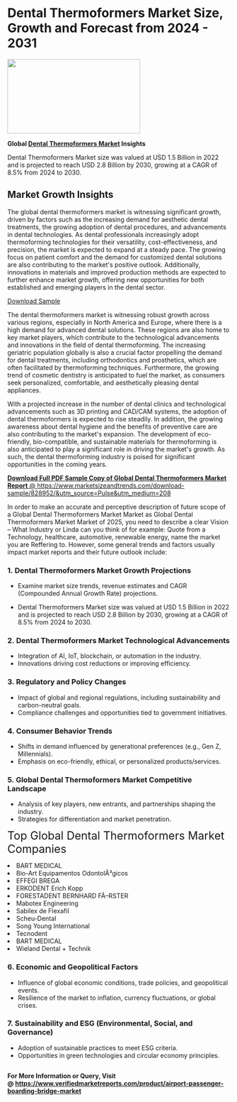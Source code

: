 <H1>Dental Thermoformers Market Size, Growth and Forecast from 2024 - 2031</H1><img class="aligncenter size-medium wp-image-584254" src="https://thirdeyenews.in/wp-content/uploads/2024/09/Global-Market-Research-300x168.jpeg" alt="" width="300" height="168" /><p><strong>Global&nbsp;<a href="https://www.marketsizeandtrends.com/download-sample/828952/&amp;utm_source=Pulse&amp;utm_medium=208">Dental Thermoformers Market</a> Insights</strong></p><p>Dental Thermoformers Market size was valued at USD 1.5 Billion in 2022 and is projected to reach USD 2.8 Billion by 2030, growing at a CAGR of 8.5% from 2024 to 2030.</p><p><h2>Market Growth Insights</h2> <p>The global dental thermoformers market is witnessing significant growth, driven by factors such as the increasing demand for aesthetic dental treatments, the growing adoption of dental procedures, and advancements in dental technologies. As dental professionals increasingly adopt thermoforming technologies for their versatility, cost-effectiveness, and precision, the market is expected to expand at a steady pace. The growing focus on patient comfort and the demand for customized dental solutions are also contributing to the market's positive outlook. Additionally, innovations in materials and improved production methods are expected to further enhance market growth, offering new opportunities for both established and emerging players in the dental sector.</p> <p><a href="download-sample-link" target="_blank">Download Sample</a></p> <p>The dental thermoformers market is witnessing robust growth across various regions, especially in North America and Europe, where there is a high demand for advanced dental solutions. These regions are also home to key market players, which contribute to the technological advancements and innovations in the field of dental thermoforming. The increasing geriatric population globally is also a crucial factor propelling the demand for dental treatments, including orthodontics and prosthetics, which are often facilitated by thermoforming techniques. Furthermore, the growing trend of cosmetic dentistry is anticipated to fuel the market, as consumers seek personalized, comfortable, and aesthetically pleasing dental appliances.</p> <p>With a projected increase in the number of dental clinics and technological advancements such as 3D printing and CAD/CAM systems, the adoption of dental thermoformers is expected to rise steadily. In addition, the growing awareness about dental hygiene and the benefits of preventive care are also contributing to the market's expansion. The development of eco-friendly, bio-compatible, and sustainable materials for thermoforming is also anticipated to play a significant role in driving the market's growth. As such, the dental thermoforming industry is poised for significant opportunities in the coming years.</p> <p><a href="get-more-info-link" target="_blank"></p><p><span class=""><strong>Download Full PDF Sample Copy of Global Dental Thermoformers Market Report</strong> @ <a href="https://www.marketsizeandtrends.com/download-sample/828952/&amp;utm_source=Pulse&amp;utm_medium=208" target="_blank">https://www.marketsizeandtrends.com/download-sample/828952/&amp;utm_source=Pulse&amp;utm_medium=208</a></span></p><p>In order to make an accurate and perceptive description of future scope of a Global&nbsp;Dental Thermoformers Market Market as Global&nbsp;Dental Thermoformers Market Market of 2025, you need to describe a clear Vision &ndash; What Industry or Linda can you think of for example: Quote from a Technology, healthcare, automotive, renewable energy, name the market you are Reffering to. However, some general trends and factors usually impact market reports and their future outlook include:</p><h3>1.&nbsp;<strong>Dental Thermoformers Market Growth Projections</strong></h3><ul><li>Examine market size trends, revenue estimates and CAGR (Compounded Annual Growth Rate) projections.</li><li><p>Dental Thermoformers Market size was valued at USD 1.5 Billion in 2022 and is projected to reach USD 2.8 Billion by 2030, growing at a CAGR of 8.5% from 2024 to 2030.</p></li></ul><h3>2.&nbsp;<strong>Dental Thermoformers Market Technological Advancements</strong></h3><ul><li>Integration of AI, IoT, blockchain, or automation in the industry.</li><li>Innovations driving cost reductions or improving efficiency.</li></ul><h3>3.&nbsp;<strong>Regulatory and Policy Changes</strong></h3><ul><li>Impact of global and regional regulations, including sustainability and carbon-neutral goals.</li><li>Compliance challenges and opportunities tied to government initiatives.</li></ul><h3>4.&nbsp;<strong>Consumer Behavior Trends</strong></h3><ul><li>Shifts in demand influenced by generational preferences (e.g., Gen Z, Millennials).</li><li>Emphasis on eco-friendly, ethical, or personalized products/services.</li></ul><h3>5.&nbsp;<strong>Global Dental Thermoformers Market Competitive Landscape</strong></h3><ul><li>Analysis of key players, new entrants, and partnerships shaping the industry.</li><li>Strategies for differentiation and market penetration.</li></ul><p data-pm-slice="1 1 []"><span style="color: inherit; font-family: inherit; font-size: 25px;">Top Global Dental Thermoformers Market Companies</span></p><div class="" data-test-id=""><p><li>BART MEDICAL</li><li> Bio-Art Equipamentos OdontolÃ³gicos</li><li> EFFEGI BREGA</li><li> ERKODENT Erich Kopp</li><li> FORESTADENT BERNHARD FÃ–RSTER</li><li> Mabotex Engineering</li><li> Sabilex de Flexafil</li><li> Scheu-Dental</li><li> Song Young International</li><li> Tecnodent</li><li> BART MEDICAL</li><li> Wieland Dental + Technik</li></p></div><h3>6.&nbsp;<strong>Economic and Geopolitical Factors</strong></h3><ul><li>Influence of global economic conditions, trade policies, and geopolitical events.</li><li>Resilience of the market to inflation, currency fluctuations, or global crises.</li></ul><h3>7.&nbsp;<strong>Sustainability and ESG (Environmental, Social, and Governance)</strong></h3><ul><li>Adoption of sustainable practices to meet ESG criteria.</li><li>Opportunities in green technologies and circular economy principles.</li></ul><h2><strong style="font-size: 14px;">For More Information or Query, Visit @&nbsp;</strong><a style="background-color: #ffffff; font-size: 14px;" href="https://www.marketsizeandtrends.com/report/dental-thermoformers-market/" target="_blank">https://www.verifiedmarketreports.com/product/airport-passenger-boarding-bridge-market</a></h2>
